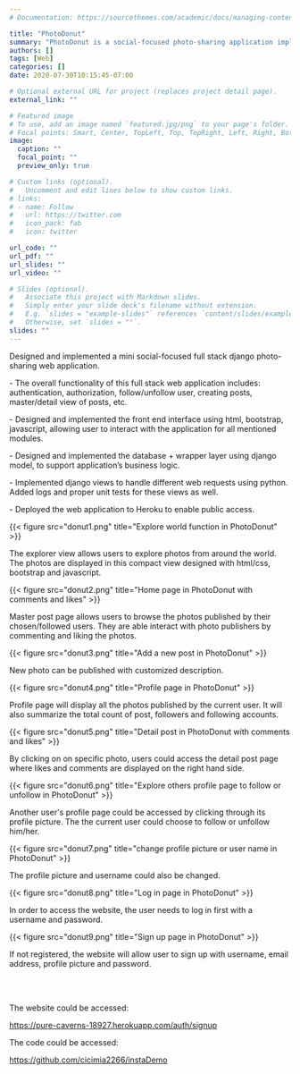 ```yaml
---
# Documentation: https://sourcethemes.com/academic/docs/managing-content/

title: "PhotoDonut"
summary: "PhotoDonut is a social-focused photo-sharing application implemented with Django and python. It's a full-stack application that focused on both back-end application business logic and data handling, and front-end user interface."
authors: []
tags: [Web]
categories: []
date: 2020-07-30T10:15:45-07:00

# Optional external URL for project (replaces project detail page).
external_link: ""

# Featured image
# To use, add an image named `featured.jpg/png` to your page's folder.
# Focal points: Smart, Center, TopLeft, Top, TopRight, Left, Right, BottomLeft, Bottom, BottomRight.
image:
  caption: ""
  focal_point: ""
  preview_only: true

# Custom links (optional).
#   Uncomment and edit lines below to show custom links.
# links:
# - name: Follow
#   url: https://twitter.com
#   icon_pack: fab
#   icon: twitter

url_code: ""
url_pdf: ""
url_slides: ""
url_video: ""

# Slides (optional).
#   Associate this project with Markdown slides.
#   Simply enter your slide deck's filename without extension.
#   E.g. `slides = "example-slides"` references `content/slides/example-slides.md`.
#   Otherwise, set `slides = ""`.
slides: ""
---
```




Designed and implemented a mini social-focused full stack django photo-sharing web application.

\- The overall functionality of this full stack web application includes: authentication, authorization, follow/unfollow user, creating posts, master/detail view of posts, etc.

\- Designed and implemented the front end interface using html, bootstrap, javascript, allowing user to interact with the application for all mentioned modules.

\- Designed and implemented the database + wrapper layer using django model, to support application’s business logic.

\- Implemented django views to handle different web requests using python. Added logs and proper unit tests for these views as well.

\- Deployed the web application to Heroku to enable public access.



{{< figure src="donut1.png" title="Explore world function in PhotoDonut" >}}

The explorer view allows users to explore photos from around the world. The photos are displayed in this compact view designed with html/css, bootstrap and javascript.



{{< figure src="donut2.png" title="Home page in PhotoDonut with comments and likes" >}}

Master post page allows users to browse the photos published by their chosen/followed users. They are able interact with photo publishers by commenting and liking the photos.



{{< figure src="donut3.png" title="Add a new post in PhotoDonut" >}}

New photo can be published with customized description.



{{< figure src="donut4.png" title="Profile page in PhotoDonut" >}}

Profile page will display all the photos published by the current user. It will also summarize the total count of post, followers and following accounts.



{{< figure src="donut5.png" title="Detail post in PhotoDonut with comments and likes" >}}

By clicking on on specific photo, users could access the detail post page where likes and comments are displayed on the right hand side.



{{< figure src="donut6.png" title="Explore others profile page to follow or unfollow in PhotoDonut" >}}

Another user's profile page could be accessed by clicking through its profile picture. The the current user could choose to follow or unfollow him/her.



{{< figure src="donut7.png" title="change profile picture or user name in PhotoDonut" >}}

The profile picture and username could also be changed.



{{< figure src="donut8.png" title="Log in page in PhotoDonut" >}}

In order to access the website, the user needs to log in first with a username and password.



{{< figure src="donut9.png" title="Sign up page in PhotoDonut" >}}

If not registered, the website will allow user to sign up with username, email address, profile picture and password.

<br>

<br>

The website could be accessed:

https://pure-caverns-18927.herokuapp.com/auth/signup

The code could be accessed:

https://github.com/cicimia2266/instaDemo



